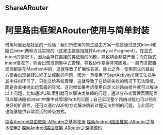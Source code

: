 ## ShareARouter
# 阿里路由框架ARouter使用与简单封装

借用阿里云栖社区的一段话：我们所使用的原生路由方案一般是通过显式intent和隐式intent两种方式实现的（这里主要是指跳转Activity or Fragment）。在显式intent的情况下，因为会存在直接的类依赖的问题，导致耦合非常严重；而在隐式intent情况下，则会出现规则集中式管理，导致协作变得非常困难。一般而言配置规则都是在Manifest中的，这就导致了扩展性较差。除此之外，使用原生的路由方案会出现跳转过程无法控制的问题，因为一旦使用了StartActivity()就无法插手其中任何环节了，只能交给系统管理，这就导致了在跳转失败的情况下无法降级，而是会直接抛出运营级的异常。这时候如果考虑使用自定义的路由组件就可以解决以上问题，比如通过URL索引就可以解决类依赖的问题；通过分布式管理页面配置可以解决隐式intent中集中式管理Path的问题；自己实现整个路由过程也可以拥有良好的扩展性，还可以通过AOP的方式解决跳转过程无法控制的问题，与此同时也能够提供非常灵活的降级方式。<br>

[探索Android路由框架-ARouter之基本使用](https://www.jianshu.com/p/6021f3f61fa6)
[探索Android路由框架-ARouter之基本使用2](//https://blog.csdn.net/fei20121106/article/details/73743235)
[探索Android路由框架-ARouter之深挖源码](https://www.jianshu.com/p/5b35309e9bb2) 

